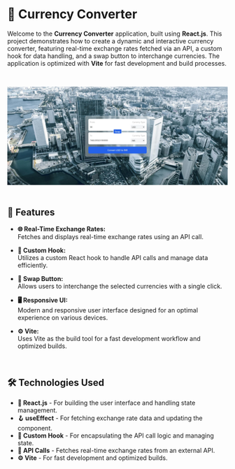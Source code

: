 # 💱 Currency Converter

Welcome to the **Currency Converter** application, built using **React.js**. This project demonstrates how to create a dynamic and interactive currency converter, featuring real-time exchange rates fetched via an API, a custom hook for data handling, and a swap button to interchange currencies. The application is optimized with **Vite** for fast development and build processes.

<br>

![Currency Converter Screenshot 1](https://github.com/Rishabhjain610/Currency-Converter/blob/main/currency/currency.jpg)
<br> <br>


## 🚀 Features

- **🌐 Real-Time Exchange Rates:**  
  Fetches and displays real-time exchange rates using an API call.

- **🔄 Custom Hook:**  
  Utilizes a custom React hook to handle API calls and manage data efficiently.

- **🔁 Swap Button:**  
  Allows users to interchange the selected currencies with a single click.

- **🖥️ Responsive UI:**  
  Modern and responsive user interface designed for an optimal experience on various devices.

- **⚙️ Vite:**  
  Uses Vite as the build tool for a fast development workflow and optimized builds.

<br>



## 🛠️ Technologies Used

- **📑 React.js** - For building the user interface and handling state management.
- **🪝 useEffect** - For fetching exchange rate data and updating the component.
- **🔧 Custom Hook** - For encapsulating the API call logic and managing state.
- **🔄 API Calls** - Fetches real-time exchange rates from an external API.
- **⚙️ Vite** - For fast development and optimized builds.

